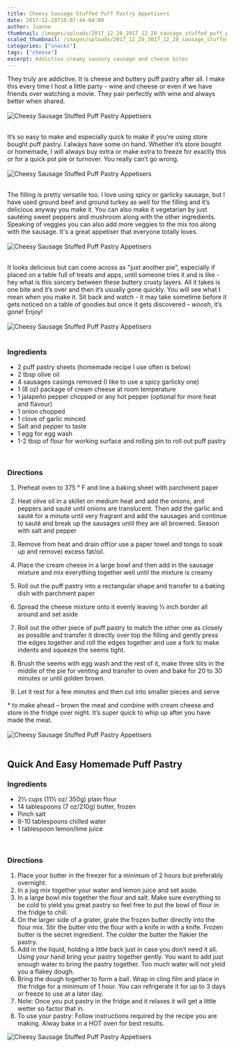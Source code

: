 ```yaml
---
title: Cheesy Sausage Stuffed Puff Pastry Appetisers
date: 2017-12-28T10:07:44-04:00
author: Joanne
thumbnail: /images/uploads/2017_12_28_2017_12_28_sausage_stuffed_puff_pastry_1.jpg
scaled_thumbnail: /images/uploads/2017_12_28_2017_12_28_sausage_stuffed_puff_pastry_0.jpg
categories: ["snacks"]
tags: ["cheese"]
excerpt: Addictive creamy savoury sausage and cheese bites
---
```


They truly are addictive.  It is cheese and buttery puff pastry after all. I make this every time I host a little party - wine and cheese or even if we have friends over watching a movie. They pair perfectly with wine and always better when shared.
<br>
<br>
![Cheesy Sausage Stuffed Puff Pastry Appetisers](/images/uploads/2017_12_28_2017_12_28_sausage_stuffed_puff_pastry_2.jpg)
<br>
<br>

It’s so easy to make and especially quick to make if you’re using store bought puff pastry. I always have some on hand. Whether it’s store bought or homemade, I will always buy extra or make extra to freeze for exactly this or for a quick pot pie or turnover. You really can’t go wrong.
<br>
<br>
![Cheesy Sausage Stuffed Puff Pastry Appetisers](/images/uploads/2017_12_28_2017_12_28_sausage_stuffed_puff_pastry_3.jpg)
<br>
<br>

The filling is pretty versatile too. I love using spicy or garlicky sausage, but I have used ground beef and ground turkey as well for the filling and it’s delicious anyway you make it. You can also make it vegetarian by just sautéing sweet peppers and mushroom along with the other ingredients. Speaking of veggies you can also add more veggies to the mix too along with the sausage. It's a great appetiser that everyone totally loves.
<br>
<br>
![Cheesy Sausage Stuffed Puff Pastry Appetisers](/images/uploads/2017_12_28_2017_12_28_sausage_stuffed_puff_pastry_4.jpg)
<br>
<br>

It looks delicious but can come across as "just another pie", especially if placed on a table full of treats and apps, until someone tries it and is like - hey what is this sorcery between these buttery crusty layers. All it takes is one bite and it’s over and then it’s usually gone quickly. You will see what I mean when you make it. Sit back and watch - it may take sometime before it gets noticed on a table of goodies but once it gets discovered – *woosh*, it’s gone! Enjoy!
<br>
<br>
![Cheesy Sausage Stuffed Puff Pastry Appetisers](/images/uploads/2017_12_28_2017_12_28_sausage_stuffed_puff_pastry_5.jpg)
<br>
<br>

### Ingredients

* 2 puff pastry sheets (homemade recipe I use often is below)
* 2 tbsp olive oil
* 4 sausages casings removed (I like to use a spicy garlicky one)
* 1 (8 oz) package of cream cheese at room temperature
* 1 jalapeño pepper chopped or any hot pepper (optional for more heat and flavour)
* 1 onion chopped
* 1 clove of garlic minced
* Salt and pepper to taste
* 1 egg for egg wash
* 1-2 tbsp of flour for working surface and rolling pin to roll out puff pastry
<br>

### Directions

1. Preheat oven to 375 &deg; F and line a baking sheet with parchment paper

1. Heat olive oil in a skillet on medium heat and add the onions, and peppers and sauté until onions are translucent. Then add the garlic and sauté for a minute until very fragrant and add the sausages and continue to sauté and break up the sausages until they are all browned. Season with salt and pepper

1. Remove from heat and drain off(or use a paper towel and tongs to soak up and remove) excess fat/oil.

1. Place the cream cheese in a large bowl and then add in the sausage mixture and mix everything together well until the mixture is creamy

1. Roll out the puff pastry into a rectangular shape and transfer to a baking dish with parchment paper

1. Spread the cheese mixture onto it evenly leaving &frac12; inch border all around and set aside

1. Roll out the other piece of puff pastry to match the other one as closely as possible and transfer it directly over top the filling and gently press the edges together and roll the edges together and use a fork to make indents and squeeze the seems tight.  

1. Brush the seems with egg wash and the rest of it, make three slits in the middle of the pie for venting and transfer to oven and bake for 20 to 30 minutes or until golden brown.

1. Let it rest for a few minutes and then cut into smaller pieces and serve

\* to make ahead – brown the meat and combine with cream cheese and store in the fridge over night. It’s super quick to whip up after you have made the meat.
<br>
<br>
![Cheesy Sausage Stuffed Puff Pastry Appetisers](/images/uploads/2017_12_28_2017_12_28_sausage_stuffed_puff_pastry_6.jpg)
<br>
<br>

## Quick And Easy Homemade Puff Pastry

### Ingredients

* 2⅓ cups (11½ oz/ 350g) plain flour
* 14 tablespoons (7 oz/210g) butter, frozen
* Pinch salt
* 8-10 tablespoons chilled water
* 1 tablespoon lemon/lime juice
<br>

### Directions

1. Place your butter in the freezer for a minimum of 2 hours but preferably overnight.
2. In a jug mix together your water and lemon juice and set aside.
3. In a large bowl mix together the flour and salt. Make sure everything to be cold to yield you great pastry so feel free to put the bowl of flour in the fridge to chill.
4. On the larger side of a grater, grate the frozen butter directly into the flour mix. Stir the butter into the flour with a knife in with a knife. Frozen butter is the secret ingredient. The colder the butter the flakier the pastry.
5. Add in the liquid, holding a little back just in case you don’t need it all. Using your hand bring your pastry together gently. You want to add just enough water to bring the pastry together. Too much water will not yield you a flakey dough.
6. Bring the dough together to form a ball. Wrap in cling film and place in the fridge for a minimum of 1 hour. You can refrigerate it for up to 3 days or freeze to use at a later day.
7. Note: Once you put pastry in the fridge and it relaxes it will get a little wetter so factor that in.
8. To use your pastry: Follow instructions required by the recipe you are making. Alway bake in a HOT oven for best results.  

![Cheesy Sausage Stuffed Puff Pastry Appetisers](/images/uploads/2017_12_28_2017_12_28_sausage_stuffed_puff_pastry_7.jpg)
